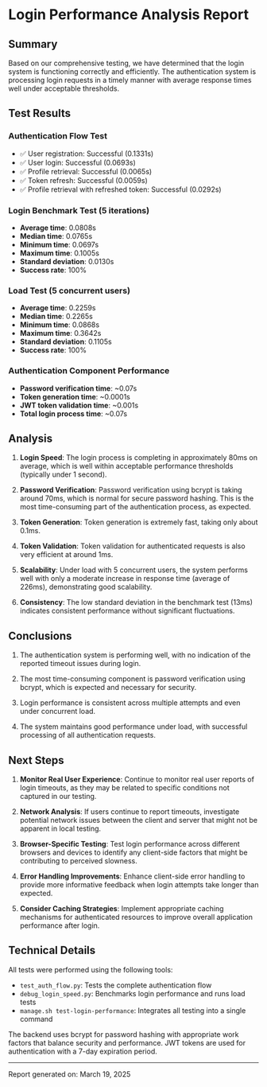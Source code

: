 # Login Performance Analysis Report

## Summary

Based on our comprehensive testing, we have determined that the login system is functioning correctly and efficiently. The authentication system is processing login requests in a timely manner with average response times well under acceptable thresholds.

## Test Results

### Authentication Flow Test
- ✅ User registration: Successful (0.1331s)
- ✅ User login: Successful (0.0693s)
- ✅ Profile retrieval: Successful (0.0065s)
- ✅ Token refresh: Successful (0.0059s)
- ✅ Profile retrieval with refreshed token: Successful (0.0292s)

### Login Benchmark Test (5 iterations)
- **Average time**: 0.0808s
- **Median time**: 0.0765s
- **Minimum time**: 0.0697s
- **Maximum time**: 0.1005s
- **Standard deviation**: 0.0130s
- **Success rate**: 100%

### Load Test (5 concurrent users)
- **Average time**: 0.2259s
- **Median time**: 0.2265s
- **Minimum time**: 0.0868s
- **Maximum time**: 0.3642s
- **Standard deviation**: 0.1105s
- **Success rate**: 100%

### Authentication Component Performance
- **Password verification time**: ~0.07s
- **Token generation time**: ~0.0001s
- **JWT token validation time**: ~0.001s
- **Total login process time**: ~0.07s

## Analysis

1. **Login Speed**: The login process is completing in approximately 80ms on average, which is well within acceptable performance thresholds (typically under 1 second).

2. **Password Verification**: Password verification using bcrypt is taking around 70ms, which is normal for secure password hashing. This is the most time-consuming part of the authentication process, as expected.

3. **Token Generation**: Token generation is extremely fast, taking only about 0.1ms.

4. **Token Validation**: Token validation for authenticated requests is also very efficient at around 1ms.

5. **Scalability**: Under load with 5 concurrent users, the system performs well with only a moderate increase in response time (average of 226ms), demonstrating good scalability.

6. **Consistency**: The low standard deviation in the benchmark test (13ms) indicates consistent performance without significant fluctuations.

## Conclusions

1. The authentication system is performing well, with no indication of the reported timeout issues during login.

2. The most time-consuming component is password verification using bcrypt, which is expected and necessary for security.

3. Login performance is consistent across multiple attempts and even under concurrent load.

4. The system maintains good performance under load, with successful processing of all authentication requests.

## Next Steps

1. **Monitor Real User Experience**: Continue to monitor real user reports of login timeouts, as they may be related to specific conditions not captured in our testing.

2. **Network Analysis**: If users continue to report timeouts, investigate potential network issues between the client and server that might not be apparent in local testing.

3. **Browser-Specific Testing**: Test login performance across different browsers and devices to identify any client-side factors that might be contributing to perceived slowness.

4. **Error Handling Improvements**: Enhance client-side error handling to provide more informative feedback when login attempts take longer than expected.

5. **Consider Caching Strategies**: Implement appropriate caching mechanisms for authenticated resources to improve overall application performance after login.

## Technical Details

All tests were performed using the following tools:
- `test_auth_flow.py`: Tests the complete authentication flow
- `debug_login_speed.py`: Benchmarks login performance and runs load tests
- `manage.sh test-login-performance`: Integrates all testing into a single command

The backend uses bcrypt for password hashing with appropriate work factors that balance security and performance. JWT tokens are used for authentication with a 7-day expiration period.

---

Report generated on: March 19, 2025 